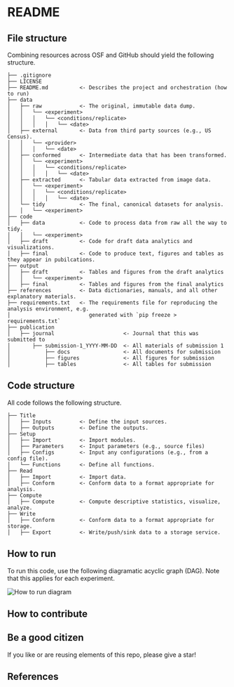 # README

## File structure

Combining resources across OSF and GitHub should yield the following structure.

```
├── .gitignore
├── LICENSE
├── README.md          <- Describes the project and orchestration (how to run)
├── data
│   ├── raw            <- The original, immutable data dump.
│   │   └── <experiment>
│   │   │   └── <conditions/replicate>
│   │   │   │   └── <date>
│   ├── external       <- Data from third party sources (e.g., US Census).
│   │   └── <provider>
│   │   │   └── <date>
│   ├── conformed      <- Intermediate data that has been transformed.
│   │   └── <experiment>
│   │   │   └── <conditions/replicate>
│   │   │   │   └── <date>
│   ├── extracted      <- Tabular data extracted from image data.
│   │   └── <experiment>
│   │   │   └── <conditions/replicate>
│   │   │   │   └── <date>
│   └── tidy           <- The final, canonical datasets for analysis.
│   │   └── <experiment>
├── code
│   ├── data           <- Code to process data from raw all the way to tidy.
│   │   └── <experiment>
│   ├── draft          <- Code for draft data analytics and visualizations.
│   ├── final          <- Code to produce text, figures and tables as they appear in pubilcations.
├── output
│   ├── draft          <- Tables and figures from the draft analytics
│   │   └── <experiment>
│   ├── final          <- Tables and figures from the final analytics
├── references         <- Data dictionaries, manuals, and all other explanatory materials.
├── requirements.txt   <- The requirements file for reproducing the analysis environment, e.g.
│                         generated with `pip freeze > requirements.txt`
├── publication                      
│   ├── journal                      <- Journal that this was submitted to
│       ├── submission-1_YYYY-MM-DD  <- All materials of submission 1
│           ├── docs                 <- All documents for submission
│           ├── figures              <- All figures for submission
│           ├── tables               <- All tables for submission
```

## Code structure

All code follows the following structure.

```
├── Title
│   ├── Inputs         <- Define the input sources.
│   ├── Outputs        <- Define the outputs.
├── Setup
│   ├── Import         <- Import modules.
│   ├── Parameters     <- Input parameters (e.g., source files)
│   ├── Configs        <- Input any configurations (e.g., from a config file).
│   └── Functions      <- Define all functions.
├── Read
│   ├── Import         <- Import data.
│   ├── Conform        <- Conform data to a format appropriate for analysis.
├── Compute
│   ├── Compute        <- Compute descriptive statistics, visualize, analyze.
├── Write
│   ├── Conform        <- Conform data to a format appropriate for storage.
│   ├── Export         <- Write/push/sink data to a storage service.
```

## How to run

To run this code, use the following diagramatic acyclic graph (DAG). Note that this applies for each experiment.

![How to run diagram](https://github.com/serghiou/centrosomal-calcineurin/blob/main/how-to-run.jpg?raw=true)


## How to contribute

## Be a good citizen

If you like or are reusing elements of this repo, please give a star!

## References
